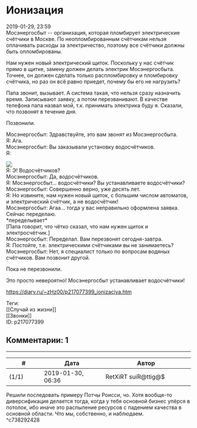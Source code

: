 Ионизация
=========

  
2019-01-29, 23:59  
 Мосэнергосбыт -- организация, которая пломбирует электрические счётчики в Москве. По неопломбированным счётчикам нельзя оплачивать расходы за электричество, поэтому все счётчики должны быть опломбированы.   
   
 Нам нужен новый электрический щиток. Поскольку у нас счётчик прямо в щитке, замену должен делать электрик Мосэнергосбыта. Точнее, он должен сделать только распломбировку и пломбировку счётчика, но раз он всё равно приедет, почему бы его не нагрузить?   
   
 Папа звонит, вызывает. А система такая, что нельзя сразу назначить время. Записывают заявку, а потом перезванивают. В качестве телефона папа назвал мой, т.к. принимать электрика буду я. Сказали, что позвонят в течение дня.   
   
 Позвонили.   
   
 Мосэнергосбыт: Здравствуйте, это вам звонят из Мосэнергосбыта.   
 Я: Ага.   
 Мосэнергосбыт: Вы заказывали установку водосчётчиков.   
 Я:   
   
   [![](https://i.imgur.com/iPPsIBql.jpg)](https://i.imgur.com/iPPsIBq.jpg)     
 Я: Э! Водосчётчиков?   
 Мосэнергосбыт: Да, водосчётчиков.   
 Я: Мосэнергосбыт... водосчётчики? Вы устанавливаете водосчётчики?   
 Мосэнергосбыт: Совершенно верно, уже десять лет.   
 Я: Но извините, нам нужен новый щиток, с большим числом автоматов, и электрический счётчик, а не водосчётчик!   
 Мосэнергосбыт: Агаа... тогда у вас неправильно оформлена заявка. Сейчас переделаю.   
 \*переделывает\*   
 [Папа говорит, что чётко сказал, что нам нужен щиток и электросчётчик.]   
 Мосэнергосбыт: Переделал. Вам перезвонят сегодня-завтра.   
 Я: Постойте, т.е. электрическими счётчиками вы не занимаетесь?   
 Мосэнергосбыт: Нет, я специалист только по вопросам водяных счётчиков. Вам позвонит другой.   
   
 Пока не перезвонили.   
   
 Это просто невероятно! Мосэнергосбыт устанавливает водосчётчики!   
  
<https://diary.ru/~zHz00/p217077399_ionizaciya.htm>  
  
Теги:  
[[Случай из жизни]]  
[[Звонки]]  
ID: p217077399  


Комментарии: 1
--------------

  


---



|         #         |              Дата              |                     Автор                     |           ID           |
| --- | --- | --- | --- |
| (1/1) | 2019-01-30, 06:36 | RetXiRT suiR@ttig@$ | c738292428 |

  
  Решили последовать примеру Потчы Роисси, чо. Хотя вообще-то диверсификация делается тогда, когда у тебя основной бизнес упёрся в потолок, ибо иначе это распыление ресурсов с падением качества в основной области. Что мы, собственно, и наблюдаем.    
 ^c738292428